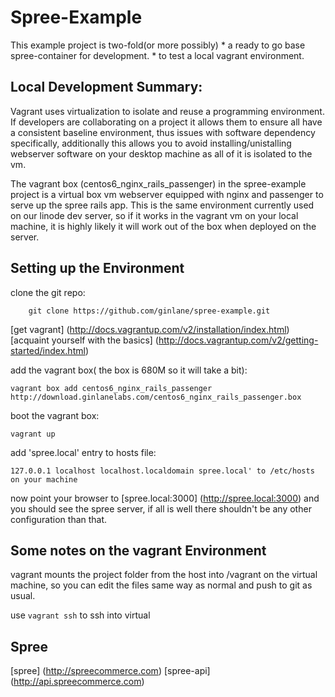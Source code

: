 # Spree-Example

This example project is two-fold(or more possibly)
	* a ready to go base spree-container for development.
	* to test a local vagrant environment.

## Local Development Summary:

Vagrant uses virtualization to isolate and reuse a programming environment.  If
developers are collaborating on a project it allows them to ensure all have a
consistent baseline environment, thus issues with software dependency
specifically, additionally this allows you to avoid installing/unistalling webserver
software on your desktop machine as all of it is isolated to the vm.

The vagrant box (centos6_nginx_rails_passenger) in the spree-example project is
a virtual box vm webserver equipped with nginx and passenger to serve up
the spree rails app.  This is the same environment currently used on our linode
dev server, so if it works in the vagrant vm on your local machine, it is
highly likely it will work out of the box when deployed on the server. 

## Setting up the Environment

clone the git repo:
```shell
	git clone https://github.com/ginlane/spree-example.git
```
[get vagrant] (http://docs.vagrantup.com/v2/installation/index.html)
[acquaint yourself with the basics] (http://docs.vagrantup.com/v2/getting-started/index.html)

add the vagrant box( the box is 680M so it will take a bit):
```shell
vagrant box add centos6_nginx_rails_passenger http://download.ginlanelabs.com/centos6_nginx_rails_passenger.box
```

boot the vagrant box:
```shell
vagrant up
```

add 'spree.local' entry to hosts file:
```shell
127.0.0.1 localhost localhost.localdomain spree.local' to /etc/hosts on your machine
```

now point your browser to [spree.local:3000] (http://spree.local:3000) 
and you should see the spree server, if all is well there shouldn't be
any other configuration than that.

## Some notes on the vagrant Environment


vagrant mounts the project folder from the host into /vagrant on the virtual
machine, so you can edit the files same way as normal and push to git as usual.

use `vagrant ssh` to ssh into virtual

## Spree

[spree] (http://spreecommerce.com)
[spree-api] (http://api.spreecommerce.com)








